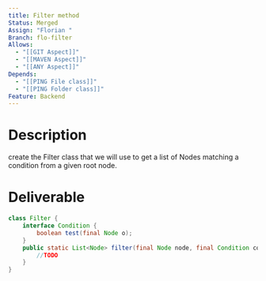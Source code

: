 ```yaml
---
title: Filter method
Status: Merged
Assign: "Florian "
Branch: flo-filter
Allows:
  - "[[GIT Aspect]]"
  - "[[MAVEN Aspect]]"
  - "[[ANY Aspect]]"
Depends:
  - "[[PING File class]]"
  - "[[PING Folder class]]"
Feature: Backend
---
```

# Description
create the Filter class that we will use to get a list of Nodes matching a condition from a given root node.
# Deliverable
```Java
class Filter {
    interface Condition {
        boolean test(final Node o);
    }
    public static List<Node> filter(final Node node, final Condition condition) {
        //TODO
    }
}
```